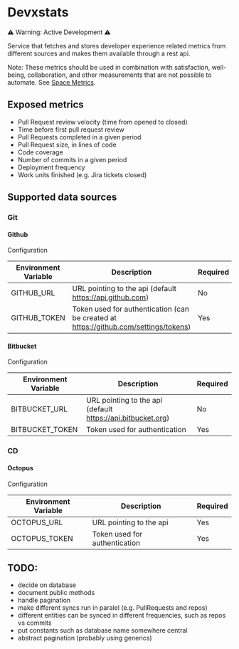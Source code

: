 # Devxstats
⚠️ Warning: Active Development ⚠️
 
Service that fetches and stores developer experience related metrics from different sources and makes them available through a rest api.

Note: These metrics should be used in combination with satisfaction, well-being, collaboration, and other measurements that are not possible to automate. See [Space Metrics](https://queue.acm.org/detail.cfm?id=3454124).

## Exposed metrics
- Pull Request review velocity (time from opened to closed)
- Time before first pull request review
- Pull Requests completed in a given period
- Pull Request size, in lines of code
- Code coverage
- Number of commits in a given period
- Deployment frequency
- Work units finished (e.g. Jira tickets closed)

## Supported data sources

### Git

#### Github
Configuration

| Environment Variable | Description                                                                          | Required |
| -------------------- | ------------------------------------------------------------------------------------ | -------- |
| GITHUB_URL           | URL pointing to the api (default https://api.github.com)                             | No       |
| GITHUB_TOKEN         | Token used for authentication (can be created at https://github.com/settings/tokens) | Yes      |

#### Bitbucket
Configuration

| Environment Variable | Description                                                 | Required |
| -------------------- | ----------------------------------------------------------- | -------- |
| BITBUCKET_URL        | URL pointing to the api (default https://api.bitbucket.org) | No       |
| BITBUCKET_TOKEN      | Token used for authentication                               | Yes      |

### CD

#### Octopus
Configuration

| Environment Variable | Description                   | Required |
| -------------------- | ----------------------------- | -------- |
| OCTOPUS_URL          | URL pointing to the api       | Yes      |
| OCTOPUS_TOKEN        | Token used for authentication | Yes      |

## TODO:
- decide on database
- document public methods
- handle pagination
- make different syncs run in paralel (e.g. PullRequests and repos)
- different entities can be synced in different frequencies, such as repos vs commits
- put constants such as database name somewhere central
- abstract pagination (probably using generics)